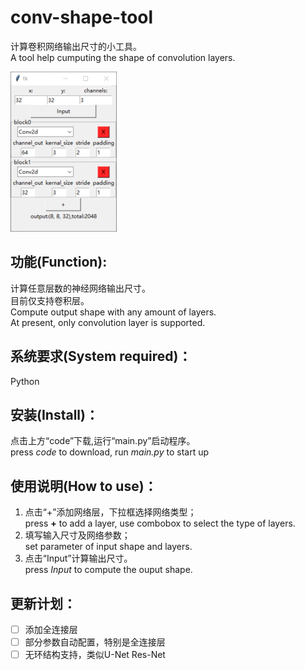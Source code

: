 # conv-shape-tool  
计算卷积网络输出尺寸的小工具。  
A tool help cumputing the shape of convolution layers.   

<p><img src="/python.png"" /></p>  
  
## 功能(Function): 
  计算任意层数的神经网络输出尺寸。  
  目前仅支持卷积层。  
  Compute output shape with any amount of layers.  
  At present, only convolution layer is supported.  
  
## 系统要求(System required)：
  Python  
  
## 安装(Install)：
  点击上方“code”下载,运行“main.py”启动程序。  
  press *code* to download, run *main.py* to start up
  
## 使用说明(How to use)：
  1. 点击“+”添加网络层，下拉框选择网络类型；  
  press **+** to add a layer, use combobox to select the type of layers.
  2. 填写输入尺寸及网络参数；  
  set parameter of input shape and layers.
  3. 点击“Input”计算输出尺寸。   
  press *Input* to compute the ouput shape.
  
## 更新计划：  
- [ ] 添加全连接层
- [ ] 部分参数自动配置，特别是全连接层
- [ ] 无环结构支持，类似U-Net Res-Net
